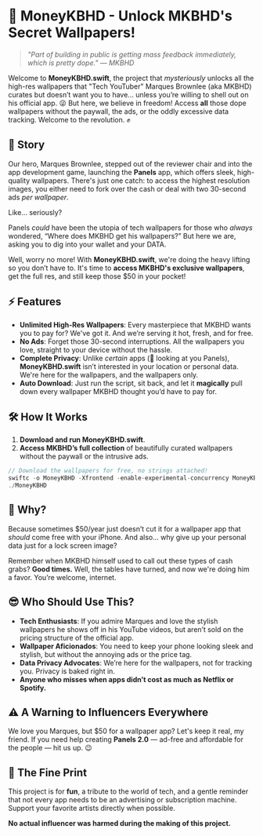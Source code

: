 # 💸 MoneyKBHD - Unlock MKBHD's Secret Wallpapers!

> _"Part of building in public is getting mass feedback immediately, which is pretty dope." — MKBHD_

Welcome to **MoneyKBHD.swift**, the project that *mysteriously* unlocks all the high-res wallpapers that "Tech YouTuber" Marques Brownlee (aka MKBHD) curates but doesn’t want you to have... unless you’re willing to shell out on his official app. 😜 But here, we believe in freedom! Access **all** those dope wallpapers without the paywall, the ads, or the oddly excessive data tracking. Welcome to the revolution. ✊

## 📖 Story

Our hero, Marques Brownlee, stepped out of the reviewer chair and into the app development game, launching the **Panels** app, which offers sleek, high-quality wallpapers. There's just one catch: to access the highest resolution images, you either need to fork over the cash or deal with two 30-second ads *per wallpaper*.

Like... seriously?

Panels *could* have been the utopia of tech wallpapers for those who *always* wondered, “Where does MKBHD get his wallpapers?” But here we are, asking you to dig into your wallet and your DATA.

Well, worry no more! With **MoneyKBHD.swift**, we're doing the heavy lifting so you don’t have to. It's time to **access MKBHD's exclusive wallpapers**, get the full res, and still keep those $50 in your pocket! 

## ⚡ Features

- **Unlimited High-Res Wallpapers**: Every masterpiece that MKBHD wants you to pay for? We've got it. And we’re serving it hot, fresh, and for free.
- **No Ads**: Forget those 30-second interruptions. All the wallpapers you love, straight to your device without the hassle.
- **Complete Privacy**: Unlike *certain* apps (👀 looking at you Panels), **MoneyKBHD.swift** isn’t interested in your location or personal data. We're here for the wallpapers, and the wallpapers only.
- **Auto Download**: Just run the script, sit back, and let it **magically** pull down every wallpaper MKBHD thought you’d have to pay for.

## 🛠️ How It Works

1. **Download and run MoneyKBHD.swift**.
2. **Access MKBHD’s full collection** of beautifully curated wallpapers without the paywall or the intrusive ads.

```swift
// Download the wallpapers for free, no strings attached!
swiftc -o MoneyKBHD -Xfrontend -enable-experimental-concurrency MoneyKBHD.swift
./MoneyKBHD
```

## 🎉 Why?

Because sometimes $50/year just doesn’t cut it for a wallpaper app that *should* come free with your iPhone. And also... why give up your personal data just for a lock screen image? 

Remember when MKBHD himself used to call out these types of cash grabs? **Good times.** Well, the tables have turned, and now we're doing him a favor. You’re welcome, internet.

## 😎 Who Should Use This?

- **Tech Enthusiasts**: If you admire Marques and love the stylish wallpapers he shows off in his YouTube videos, but aren’t sold on the pricing structure of the official app.
- **Wallpaper Aficionados**: You need to keep your phone looking sleek and stylish, but without the annoying ads or the price tag.
- **Data Privacy Advocates**: We’re here for the wallpapers, not for tracking you. Privacy is baked right in.
- **Anyone who misses when apps didn’t cost as much as Netflix or Spotify.**

## ⚠️ A Warning to Influencers Everywhere

We love you Marques, but $50 for a wallpaper app? Let's keep it real, my friend. If you need help creating **Panels 2.0** — ad-free and affordable for the people — hit us up. 😉

## 💬 The Fine Print

This project is for **fun**, a tribute to the world of tech, and a gentle reminder that not every app needs to be an advertising or subscription machine. Support your favorite artists directly when possible. 

**No actual influencer was harmed during the making of this project.**